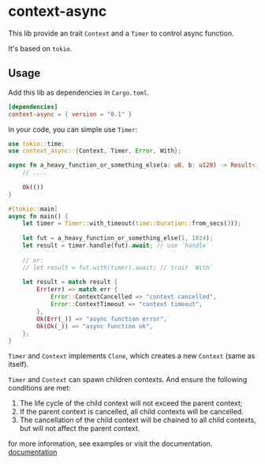 # context-async

This lib provide an trait `Context` and a `Timer` to control async function.

It's based on `tokio`.

## Usage

Add this lib as dependencies in `Cargo.toml`.

```toml
[dependencies]
context-async = { version = "0.1" }
```

In your code, you can simple use `Timer`:

```rust
use tokio::time;
use context_async::{Context, Timer, Error, With};

async fn a_heavy_function_or_something_else(a: u8, b: u128) -> Result<(), ()>{
    // ....
    
    Ok(())
}

#[tokio::main]
async fn main() {
    let timer = Timer::with_timeout(time::Duration::from_secs(3));
    
    let fut = a_heavy_function_or_something_else(1, 1024);
    let result = timer.handle(fut).await; // use `handle`
    
    // or:
    // let result = fut.with(timer).await; // trait `With`
    
    let result = match result {
        Err(err) => match err {
            Error::ContextCancelled => "context cancelled",
            Error::ContextTimeout => "context timeout",
        },
        Ok(Err(_)) => "async function error",
        Ok(Ok(_)) => "async function ok",
    };
}
```

`Timer` and `Context` implements `Clone`, which creates a new `Context` (same as itself).

`Timer` and `Context` can spawn children contexts. And ensure the following conditions are met:
1. The life cycle of the child context will not exceed the parent context;
2. If the parent context is cancelled, all child contexts will be cancelled.
3. The cancellation of the child context will be chained to all child contexts, but will not affect the parent context.

for more information, see examples or visit the documentation.
[documentation](https://docs.rs/context-async/latest/context_async/)
